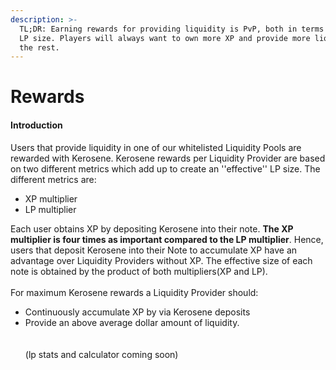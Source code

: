 ```yaml
---
description: >-
  TL;DR: Earning rewards for providing liquidity is PvP, both in terms of XP and
  LP size. Players will always want to own more XP and provide more liquidity vs
  the rest.
---
```


# Rewards

#### Introduction

Users that provide liquidity in one of our whitelisted Liquidity Pools are rewarded with Kerosene.  Kerosene rewards per Liquidity Provider are based on two different metrics which add up to create an ''effective'' LP size. The different metrics are:

* XP multiplier
* LP multiplier

Each user obtains XP by depositing Kerosene into their note. **The XP multiplier is four times as important compared to the LP multiplier**. Hence, users that deposit Kerosene into their Note to accumulate XP have an advantage over Liquidity Providers without XP. The effective size of each note is obtained by the product of both multipliers(XP and LP). \
\
For maximum Kerosene rewards a Liquidity Provider should:

* Continuously accumulate XP by via Kerosene deposits
* Provide an above average dollar amount of liquidity.\
  \
  \
  (lp stats and calculator coming soon)



